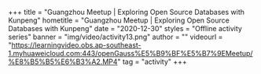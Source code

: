 +++
    title = "Guangzhou Meetup | Exploring Open Source Databases with Kunpeng"
    hometitle = "Guangzhou Meetup | Exploring Open Source Databases with Kunpeng"
    date = "2020-12-30"
    styles = "Offline activity series"
    banner = "img/video/activity13.png"
    author = ""
    videourl = "https://learningvideo.obs.ap-southeast-1.myhuaweicloud.com:443/openGauss%E5%B9%BF%E5%B7%9EMeetup/%E8%B5%B5%E6%B3%A2.MP4"
    tag = "activity"
+++